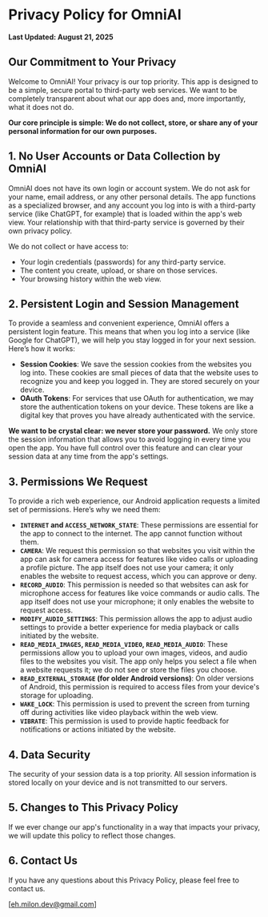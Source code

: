 # Privacy Policy for OmniAI

**Last Updated: August 21, 2025**

## Our Commitment to Your Privacy

Welcome to OmniAI! Your privacy is our top priority. This app is designed to be a simple, secure portal to third-party web services. We want to be completely transparent about what our app does and, more importantly, what it does not do.

**Our core principle is simple: We do not collect, store, or share any of your personal information for our own purposes.**

## 1. No User Accounts or Data Collection by OmniAI

OmniAI does not have its own login or account system. We do not ask for your name, email address, or any other personal details. The app functions as a specialized browser, and any account you log into is with a third-party service (like ChatGPT, for example) that is loaded within the app's web view. Your relationship with that third-party service is governed by their own privacy policy.

We do not collect or have access to:
*   Your login credentials (passwords) for any third-party service.
*   The content you create, upload, or share on those services.
*   Your browsing history within the web view.

## 2. Persistent Login and Session Management

To provide a seamless and convenient experience, OmniAI offers a persistent login feature. This means that when you log into a service (like Google for ChatGPT), we will help you stay logged in for your next session. Here’s how it works:

*   **Session Cookies**: We save the session cookies from the websites you log into. These cookies are small pieces of data that the website uses to recognize you and keep you logged in. They are stored securely on your device.
*   **OAuth Tokens**: For services that use OAuth for authentication, we may store the authentication tokens on your device. These tokens are like a digital key that proves you have already authenticated with the service.

**We want to be crystal clear: we never store your password.** We only store the session information that allows you to avoid logging in every time you open the app. You have full control over this feature and can clear your session data at any time from the app's settings.

## 3. Permissions We Request

To provide a rich web experience, our Android application requests a limited set of permissions. Here’s why we need them:

*   **`INTERNET` and `ACCESS_NETWORK_STATE`**: These permissions are essential for the app to connect to the internet. The app cannot function without them.
*   **`CAMERA`**: We request this permission so that websites you visit within the app can ask for camera access for features like video calls or uploading a profile picture. The app itself does not use your camera; it only enables the website to request access, which you can approve or deny.
*   **`RECORD_AUDIO`**: This permission is needed so that websites can ask for microphone access for features like voice commands or audio calls. The app itself does not use your microphone; it only enables the website to request access.
*   **`MODIFY_AUDIO_SETTINGS`**: This permission allows the app to adjust audio settings to provide a better experience for media playback or calls initiated by the website.
*   **`READ_MEDIA_IMAGES`, `READ_MEDIA_VIDEO`, `READ_MEDIA_AUDIO`**: These permissions allow you to upload your own images, videos, and audio files to the websites you visit. The app only helps you select a file when a website requests it; we do not see or store the files you choose.
*   **`READ_EXTERNAL_STORAGE` (for older Android versions)**: On older versions of Android, this permission is required to access files from your device's storage for uploading.
*   **`WAKE_LOCK`**: This permission is used to prevent the screen from turning off during activities like video playback within the web view.
*   **`VIBRATE`**: This permission is used to provide haptic feedback for notifications or actions initiated by the website.

## 4. Data Security

The security of your session data is a top priority. All session information is stored locally on your device and is not transmitted to our servers.

## 5. Changes to This Privacy Policy

If we ever change our app's functionality in a way that impacts your privacy, we will update this policy to reflect those changes.

## 6. Contact Us

If you have any questions about this Privacy Policy, please feel free to contact us.

[eh.milon.dev@gmail.com]

